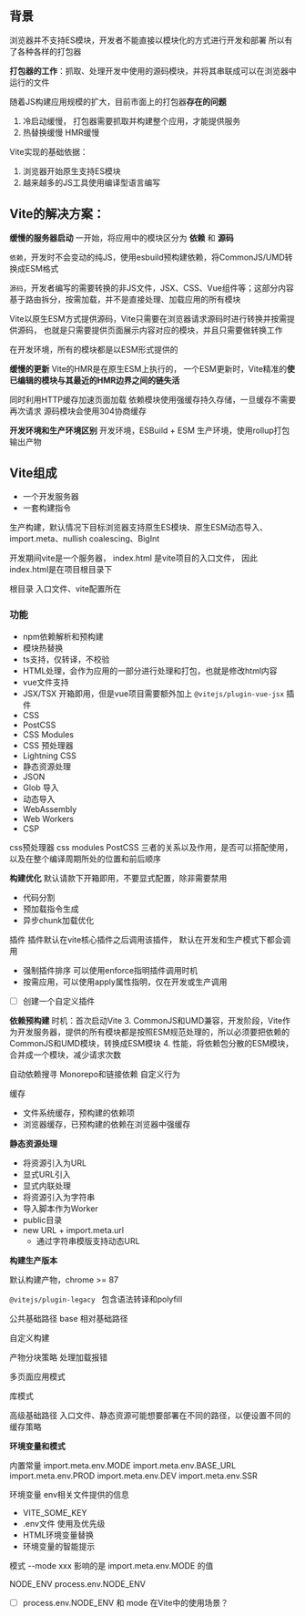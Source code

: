 ## 背景
浏览器并不支持ES模块，开发者不能直接以模块化的方式进行开发和部署
所以有了各种各样的打包器

**打包器的工作**：抓取、处理开发中使用的源码模块，并将其串联成可以在浏览器中运行的文件

随着JS构建应用规模的扩大，目前市面上的打包器**存在的问题**
1. 冷启动缓慢， 打包器需要抓取并构建整个应用，才能提供服务
2. 热替换缓慢 HMR缓慢

Vite实现的基础依据：
1. 浏览器开始原生支持ES模块
2. 越来越多的JS工具使用编译型语言编写

## Vite的解决方案：

**缓慢的服务器启动**
一开始，将应用中的模块区分为 **依赖** 和 **源码**

`依赖`，开发时不会变动的纯JS，使用esbuild预构建依赖，将CommonJS/UMD转换成ESM格式

`源码`，开发者编写的需要转换的非JS文件，JSX、CSS、Vue组件等；这部分内容基于路由拆分，按需加载，并不是直接处理、加载应用的所有模块

Vite以原生ESM方式提供源码，Vite只需要在浏览器请求源码时进行转换并按需提供源码，
也就是只需要提供页面展示内容对应的模块，并且只需要做转换工作

在开发环境，所有的模块都是以ESM形式提供的


**缓慢的更新**
Vite的HMR是在原生ESM上执行的，
一个ESM更新时，Vite精准的**使已编辑的模块与其最近的HMR边界之间的链失活**

同时利用HTTP缓存加速页面加载
依赖模块使用强缓存持久存储，一旦缓存不需要再次请求
源码模块会使用304协商缓存

**开发环境和生产环境区别**
开发环境，ESBuild + ESM
生产环境，使用rollup打包输出产物


## Vite组成
+ 一个开发服务器
+ 一套构建指令

生产构建，默认情况下目标浏览器支持原生ES模块、原生ESM动态导入、import.meta、nullish coalescing、BigInt

开发期间vite是一个服务器，
index.html 是vite项目的入口文件，
因此index.html是在项目根目录下

根目录
入口文件、vite配置所在


### 功能
+ npm依赖解析和预构建
+ 模块热替换
+ ts支持，仅转译，不校验
+ HTML处理，会作为应用的一部分进行处理和打包，也就是修改html内容
+ vue文件支持
+ JSX/TSX  开箱即用，但是vue项目需要额外加上 `@vitejs/plugin-vue-jsx` 插件
+ CSS
+ PostCSS
+ CSS Modules
+ CSS 预处理器
+ Lightning CSS
+ 静态资源处理
+ JSON
+ Glob 导入
+ 动态导入
+ WebAssembly
+ Web Workers
+ CSP

css预处理器
css modules
PostCSS 
三者的关系以及作用，是否可以搭配使用，以及在整个编译周期所处的位置和前后顺序

**构建优化**
默认请款下开箱即用，不要显式配置，除非需要禁用
+ 代码分割
+ 预加载指令生成
+ 异步chunk加载优化


插件
插件默认在vite核心插件之后调用该插件，
默认在开发和生产模式下都会调用
+ 强制插件排序  可以使用enforce指明插件调用时机
+ 按需应用，可以使用apply属性指明，仅在开发或生产调用

- [ ] 创建一个自定义插件


**依赖预构建**
时机：首次启动Vite
3. CommonJS和UMD兼容，开发阶段，Vite作为开发服务器，提供的所有模块都是按照ESM规范处理的，所以必须要把依赖的CommonJS和UMD模块，转换成ESM模块
4. 性能，将依赖包分散的ESM模块，合并成一个模块，减少请求次数


自动依赖搜寻
Monorepo和链接依赖
自定义行为

缓存
+ 文件系统缓存，预构建的依赖项
+ 浏览器缓存，已预构建的依赖在浏览器中强缓存


**静态资源处理**
+ 将资源引入为URL
+ 显式URL引入
+ 显式内联处理
+ 将资源引入为字符串
+ 导入脚本作为Worker
+ public目录
+ new URL + import.meta.url
	+ 通过字符串模版支持动态URL

**构建生产版本**

默认构建产物，chrome >= 87

`@vitejs/plugin-legacy `
包含语法转译和polyfill



公共基础路径 
base
相对基础路径

自定义构建

产物分块策略
处理加载报错

多页面应用模式

库模式

高级基础路径
入口文件、静态资源可能想要部署在不同的路径，以便设置不同的缓存策略


**环境变量和模式**

内置常量
import.meta.env.MODE
import.meta.env.BASE_URL
import.meta.env.PROD
import.meta.env.DEV
import.meta.env.SSR

环境变量 env相关文件提供的信息
+ VITE_SOME_KEY
+ .env文件 使用及优先级
+ HTML环境变量替换
+ 环境变量的智能提示

模式
--mode  xxx 
影响的是  import.meta.env.MODE 的值


NODE_ENV  process.env.NODE_ENV


+ [ ] process.env.NODE_ENV 和 mode 在Vite中的使用场景？